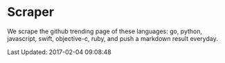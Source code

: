 # Scraper

We scrape the github trending page of these languages: go, python, javascript, swift, objective-c, ruby, and push a markdown result everyday.

Last Updated: 2017-02-04 09:08:48